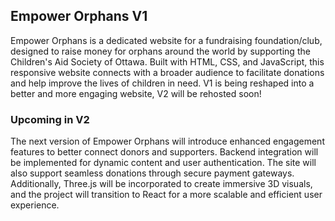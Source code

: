 <h2>Empower Orphans V1</h2> 
<p>Empower Orphans is a dedicated website for a fundraising foundation/club, designed to raise money for orphans around the world by supporting the Children's Aid Society of Ottawa. Built with HTML, CSS, and JavaScript, this responsive website connects with a broader audience to facilitate donations and help improve the lives of children in need. V1 is being reshaped into a better and more engaging website, V2 will be rehosted soon!</p>

<h3>Upcoming in V2</h3>
<p>The next version of Empower Orphans will introduce enhanced engagement features to better connect donors and supporters. Backend integration will be implemented for dynamic content and user authentication. The site will also support seamless donations through secure payment gateways. Additionally, Three.js will be incorporated to create immersive 3D visuals, and the project will transition to React for a more scalable and efficient user experience.</p>
